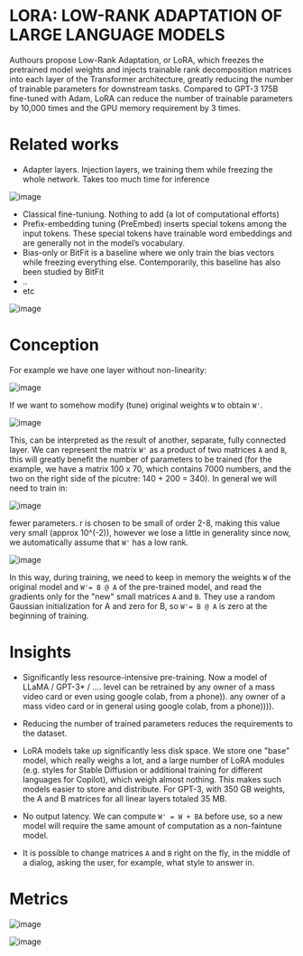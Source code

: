 # LORA: LOW-RANK ADAPTATION OF LARGE LANGUAGE MODELS

Authours propose Low-Rank Adaptation, or LoRA, which freezes the pretrained model weights and injects trainable rank decomposition matrices into each layer of the Transformer architecture, greatly reducing the number of trainable parameters for downstream tasks. Compared to GPT-3 175B fine-tuned with Adam, LoRA can reduce the number of trainable parameters by 10,000 times and the GPU memory requirement by 3 times.

# Related works

- Adapter layers. Injection layers, we training them while freezing the whole network. Takes too much time for inference

![image](https://github.com/SanzharMrz/NLP-papers/assets/48170101/b4baf5a6-2047-466b-b024-5daa0ea09484)

- Classical fine-tuniung. Nothing to add (a lot of computational efforts)
- Prefix-embedding tuning (PreEmbed) inserts special tokens among the input tokens. These special tokens have trainable word embeddings and are generally not in the model’s vocabulary.
- Bias-only or BitFit is a baseline where we only train the bias vectors while freezing everything else.
Contemporarily, this baseline has also been studied by BitFit
- ..
- etc
  
![image](https://github.com/SanzharMrz/NLP-papers/assets/48170101/9884bbc3-2b63-4ac8-af76-a094986e461d)

# Conception

For example we have one layer without non-linearity:

![image](https://github.com/SanzharMrz/NLP-papers/assets/48170101/d0c63624-5dda-4958-a334-e99db5897343)

If we want to somehow modify (tune) original weights ```W``` to obtain ```W'```.

![image](https://github.com/SanzharMrz/NLP-papers/assets/48170101/fc35bb42-1a77-4523-8df2-9655e6638879)

This, can be interpreted as the result of another, separate, fully connected layer. We can represent the matrix ```W'``` as a product of two matrices ```A``` and ```B```, this will greatly benefit the number of parameters to be trained (for the example, we have a matrix 100 x 70, which contains 7000 numbers, and the two on the right side of the picutre: 140 + 200 = 340).
In general we will need to train in:

![image](https://github.com/SanzharMrz/NLP-papers/assets/48170101/d7982a35-9863-41d6-8044-d49286d2dd3f)

fewer parameters. r is chosen to be small of order 2-8, making this value very small (approx 10^(-2)), however we lose a little in generality since now, we automatically assume that ```W'``` has a low rank.

![image](https://github.com/SanzharMrz/NLP-papers/assets/48170101/454a2548-8d79-41ea-9dd3-9015796b6203)

In this way, during training, we need to keep in memory the weights ```W``` of the original model and ```W'= B @ A``` of the pre-trained model, and read the gradients only for the "new" small matrices ```A``` and ```B```. They use a random Gaussian initialization for A and zero for B, so ```W'= B @ A``` is zero at the beginning of training.

# Insights

- Significantly less resource-intensive pre-training. Now a model of LLaMA / GPT-3* / .... level can be retrained by any owner of a mass video card or even using google colab, from a phone)). any owner of a mass video card or in general using google colab, from a phone)))).

- Reducing the number of trained parameters reduces the requirements to the dataset.

- LoRA models take up significantly less disk space. We store one "base" model, which really weighs a lot, and a large number of LoRA modules (e.g. styles for Stable Diffusion or additional training for different languages for Copilot), which weigh almost nothing. This makes such models easier to store and distribute. For GPT-3, with 350 GB weights, the A and B matrices for all linear layers totaled 35 MB.

- No output latency. We can compute ```W' = W + BA``` before use, so a new model will require the same amount of computation as a non-faintune model.

- It is possible to change matrices ```A``` and ```B``` right on the fly, in the middle of a dialog, asking the user, for example, what style to answer in.

# Metrics

![image](https://github.com/SanzharMrz/NLP-papers/assets/48170101/0aa16398-ccd8-4d49-a0be-c5ce576ab3f5)

![image](https://github.com/SanzharMrz/NLP-papers/assets/48170101/028b19d0-a3d5-4605-acc1-e0513bee60ad)
